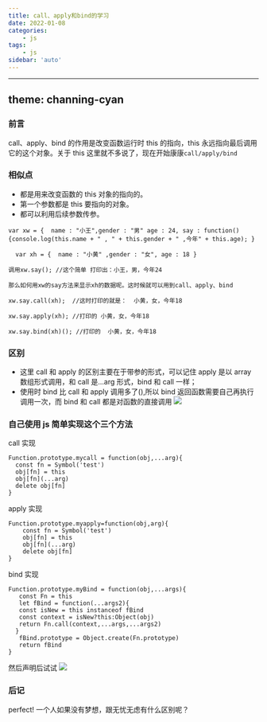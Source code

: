 ```yaml
---
title: call、apply和bind的学习
date: 2022-01-08
categories:
    - js
tags:
    - js
sidebar: 'auto'
---
```


---

## theme: channing-cyan

### 前言

call、apply、bind 的作用是改变函数运行时 this 的指向，this 永远指向最后调用它的这个对象。关于 this 这里就不多说了，现在开始康康`call/apply/bind`

### 相似点

-   都是用来改变函数的 this 对象的指向的。
-   第一个参数都是 this 要指向的对象。
-   都可以利用后续参数传参。

```
var xw = {  name : "小王",gender : "男" age : 24, say : function() {console.log(this.name + " , " + this.gender + " ,今年" + this.age); }

  var xh = {  name : "小黄" ,gender : "女", age : 18 }

调用xw.say(); //这个简单 打印出：小王，男，今年24

那么如何用xw的say方法来显示xh的数据呢。这时候就可以用到call、apply、bind

xw.say.call(xh);  //这时打印的就是：  小黄，女，今年18

xw.say.apply(xh); //打印的 小黄，女，今年18

xw.say.bind(xh)(); //打印的  小黄，女，今年18
```

### 区别

-   这里 call 和 apply 的区别主要在于带参的形式，可以记住 apply 是以 array 数组形式调用，和 call 是...arg 形式，bind 和 call 一样；
-   使用时 bind 比 call 和 apply 调用多了(),所以 bind 返回函数需要自己再执行调用一次，而 bind 和 call 都是对函数的直接调用
    ![](https://p3-juejin.byteimg.com/tos-cn-i-k3u1fbpfcp/30e2f90f2b4e49108f1d36378faf03ae~tplv-k3u1fbpfcp-zoom-1.image)

### 自己使用 js 简单实现这个三个方法

call 实现

```
Function.prototype.mycall = function(obj,...arg){
  const fn = Symbol('test')
  obj[fn] = this
  obj[fn](...arg)
  delete obj[fn]
}
```

apply 实现

```
Function.prototype.myapply=function(obj,arg){
    const fn = Symbol('test')
    obj[fn] = this
    obj[fn](...arg)
    delete obj[fn]
}
```

bind 实现

```
Function.prototype.myBind = function(obj,...args){
   const Fn = this
   let fBind = function(...args2){
   const isNew = this instanceof fBind
   const context = isNew?this:Object(obj)
   return Fn.call(context,...args,...args2)
  }
   fBind.prototype = Object.create(Fn.prototype)
   return fBind
}
```

然后声明后试试
![](https://p1-juejin.byteimg.com/tos-cn-i-k3u1fbpfcp/d4c5dac433f24599b1533679d3d6c117~tplv-k3u1fbpfcp-zoom-1.image)

### 后记

perfect! 一个人如果没有梦想，跟无忧无虑有什么区别呢？

